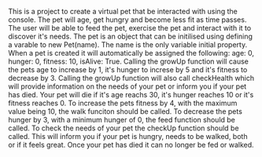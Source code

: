 This is a project to create a virtual pet that be interacted with using the console. The pet will age, get hungry and become less fit as time passes. The user will be able to feed the pet, exercise the pet and interact with it to discover it's needs.
The pet is an object that can be initilised using defining a varable to new Pet(name). The name is the only variable initial property. When a pet is created it will automatically be assigned the following: age: 0, hunger: 0, fitness: 10, isAlive: True. 
Calling the growUp function will cause the pets age to increase by 1, it's hunger to increse by 5 and it's fitness to decrease by 3. Calling the growUp function will also call checkHealth which will provide information on the needs of your pet or inform you if your pet has died. 
Your pet will die if it's age reachs 30, it's hunger reaches 10 or it's fitness reaches 0. 
To increase the pets fitness by 4, with the maximum value being 10, the walk funciton should be called.
To decrease the pets hunger by 3, with a minimum hunger of 0, the feed function should be called. 
To check the needs of your pet the checkUp function should be called. This will inform you if your pet is hungry, needs to be walked, both or if it feels great. 
Once your pet has died it can no longer be fed or walked. 
